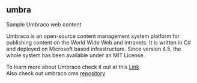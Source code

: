 ## umbra
Sample Umbraco web content

Umbraco is an open-source content management system platform for publishing content on the World Wide Web and intranets. It is written in C# and deployed on Microsoft based infrastructure. Since version 4.5, the whole system has been available under an MIT License.

To learn more about Umbraco check it out at this <a href=https://umbraco.com/>Link</a><br>
Also check out umbraco cms <a href=https://github.com/umbraco/Umbraco-CMS>repository</a>
